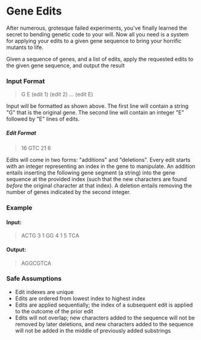 # Gene Edits
After numerous, grotesque failed experiments, you've finally learned the secret to bending genetic code to your will. Now all you need is a system for applying your edits to a given gene sequence to bring your horrific mutants to life.

Given a sequence of genes, and a list of edits, apply the requested edits to the given gene sequence, and output the result

### Input Format
> G
> E
> (edit 1)
> (edit 2)
> ...
> (edit E)

Input will be formatted as shown above. The first line will contain a string "G" that is the original gene. The second line will contain an integer "E" followed by "E" lines of edits.

##### Edit Format
> 16 GTC
> 21 6

Edits will come in two forms: "additions" and "deletions". Every edit starts with an integer representing an index in the gene to manipulate. An addition entails inserting the following gene segment (a string) into the gene sequence at the provided index (such that the new characters are found *before* the original character at that index). A deletion entails removing the number of genes indicated by the second integer.

### Example 
#### Input:
> ACTG
> 3
> 1 GG
> 4 1
> 5 TCA
#### Output:
> AGGCGTCA

### Safe Assumptions
* Edit indexes are unique
* Edits are ordered from lowest index to highest index
* Edits are applied sequentially; the index of a subsequent edit is applied to the outcome of the prior edit
* Edits will not overlap; new characters added to the sequence will not be removed by later deletions, and new characters added to the sequence will not be added in the middle of previously added substrings
